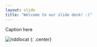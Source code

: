```yaml
---
layout: slide
title: "Welcome to our slide deck! :)"
---
```


Caption here

![riddlocat](https://octodex.github.com/images/riddlocat.png)
{: .center}
